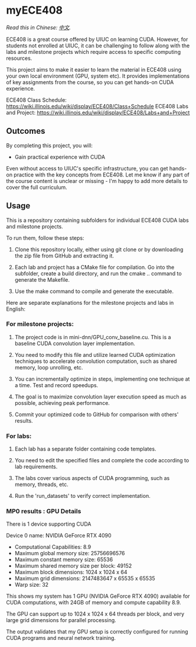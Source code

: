 # myECE408

*Read this in Chinese: [中文](translations/zh/README.md).*


ECE408 is a great course offered by UIUC on learning CUDA. However, for students not enrolled at UIUC, it can be challenging to follow along with the labs and milestone projects which require access to specific computing resources. 

This project aims to make it easier to learn the material in ECE408 using your own local environment (GPU, system etc). It provides implementations of key assignments from the course, so you can get hands-on CUDA experience.


ECE408 Class Schedule:
https://wiki.illinois.edu/wiki/display/ECE408/Class+Schedule
ECE408 Labs and Project:
https://wiki.illinois.edu/wiki/display/ECE408/Labs+and+Project

## Outcomes

By completing this project, you will:

- Gain practical experience with CUDA

Even without access to UIUC's specific infrastructure, you can get hands-on practice with the key concepts from ECE408. 
Let me know if any part of the course content is unclear or missing - I'm happy to add more details to cover the full curriculum.

## Usage

This is a repository containing subfolders for individual ECE408 CUDA labs and milestone projects. 

To run them, follow these steps:

1. Clone this repository locally, either using git clone or by downloading the zip file from GitHub and extracting it.

2. Each lab and project has a CMake file for compilation. Go into the subfolder, create a build directory, and run the cmake .. command to generate the Makefile.

3. Use the make command to compile and generate the executable. 

Here are separate explanations for the milestone projects and labs in English:

### For milestone projects:

1. The project code is in mini-dnn/GPU_conv_baseline.cu. This is a baseline CUDA convolution layer implementation.

2. You need to modify this file and utilize learned CUDA optimization techniques to accelerate convolution computation, such as shared memory, loop unrolling, etc. 

3. You can incrementally optimize in steps, implementing one technique at a time. Test and record speedups.

4. The goal is to maximize convolution layer execution speed as much as possible, achieving peak performance. 

5. Commit your optimized code to GitHub for comparison with others' results.

### For labs:

1. Each lab has a separate folder containing code templates. 

2. You need to edit the specified files and complete the code according to lab requirements.

3. The labs cover various aspects of CUDA programming, such as memory, threads, etc.

4. Run the 'run_datasets' to verify correct implementation.


### MP0 results : GPU Details

There is 1 device supporting CUDA

Device 0 name: NVIDIA GeForce RTX 4090

- Computational Capabilities: 8.9
- Maximum global memory size: 25756696576 
- Maximum constant memory size: 65536
- Maximum shared memory size per block: 49152
- Maximum block dimensions: 1024 x 1024 x 64
- Maximum grid dimensions: 2147483647 x 65535 x 65535
- Warp size: 32

This shows my system has 1 GPU (NVIDIA GeForce RTX 4090) available for CUDA computations, with 24GB of memory and compute capability 8.9.

The GPU can support up to 1024 x 1024 x 64 threads per block, and very large grid dimensions for parallel processing.

The output validates that my GPU setup is correctly configured for running CUDA programs and neural network training.